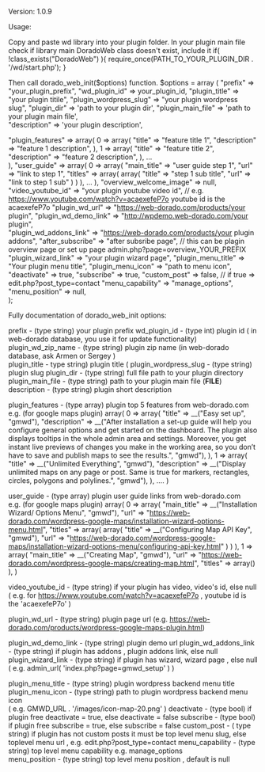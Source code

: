 Version: 1.0.9


Usage:

Copy and paste wd library into your plugin folder.
In your plugin main file check if library main DoradoWeb class doesn't exist, include it
	if( !class_exists("DoradoWeb") ){
		require_once(PATH_TO_YOUR_PLUGIN_DIR . '/wd/start.php');
	}

Then call dorado_web_init($options) function.
$options = array (
	"prefix" => "your_plugin_prefix",
	"wd_plugin_id" => your_plugin_id,
	"plugin_title" => "your plugin titile", 
	"plugin_wordpress_slug" => "your plugin wordpress slug", 
	"plugin_dir" => 'path to your plugin dir',
	"plugin_main_file" => 'path to your plugin main file',  
	"description" => 'your plugin description', 

   "plugin_features" => array(
		0 => array(
			"title" => "feature title 1",
			"description" => "feature 1 description",
		),
		1 => array(
			"title" => "feature title 2",
			"description" => "feature 2 description",
		),
		...          
   ),
   "user_guide" => array(
		0 => array(
			"main_title" => "user guide step 1",
			"url" => "link to step 1",
			"titles" => array(
				array(
					"title" => "step 1 sub title",
					"url" => "link to step 1 sub"
				) 
			)
		),
		...
   ),
   "overview_welcome_image" => null, 
   "video_youtube_id" => "your plugin youtube video id",  // e.g. https://www.youtube.com/watch?v=acaexefeP7o youtube id is the acaexefeP7o
   "plugin_wd_url" => "https://web-dorado.com/products/your plugin", 
   "plugin_wd_demo_link" => "http://wpdemo.web-dorado.com/your plugin", 	 
   "plugin_wd_addons_link" => "https://web-dorado.com/products/your plugin addons", 
   "after_subscribe" => "after subsribe page", // this can be plagin overview page or set up page admin.php?page=overview_YOUR_PREFIX
   "plugin_wizard_link" => "your plugin wizard page", 
   "plugin_menu_title" => "Your plugin menu title", 
   "plugin_menu_icon" => "path to menu icon", 
   "deactivate" => true, 
   "subscribe" => true, 
   "custom_post" => false,  // if true => edit.php?post_type=contact
   "menu_capability" => "manage_options",  
   "menu_position" => null,  
);

Fully documentation of dorado_web_init options:

prefix - (type string) your plugin prefix 
wd_plugin_id - (type int) plugin id ( in web-dorado database, you use it for update functionality) 
plugin_wd_zip_name - (type string) plugin zip name (in web-dorado database, ask Armen or Sergey )	
plugin_title - type string) plugin title (
plugin_wordpress_slug - (type string) plugin slug 
plugin_dir - (type string) full file path to your plugin directory 			 	 
plugin_main_file - (type string) path to your plugin main file (__FILE__) 
description - (type string) plugin short description 
		
plugin_features - (type array) plugin top 5 features from web-dorado.com 
e.g. (for google maps plugin)
array(
	0 => array(
		"title" => __("Easy set up", "gmwd"),
		"description" => __("After installation a set-up guide will help you configure general options and get started on the dashboard. The plugin also displays tooltips in the whole admin area and settings. Moreover, you get instant live previews of changes you make in the working area, so you don’t have to save and publish maps to see the results.", "gmwd"),
	),
	1 => array(
		"title" => __("Unlimited Everything", "gmwd"),
		"description" => __("Display unlimited maps on any page or post. Same is true for markers, rectangles, circles, polygons and polylines.", "gmwd"),
	),
	....
)

user_guide - (type array) plugin user guide links from 	web-dorado.com     
e.g. (for google maps plugin)
array(
	0 => array(
		"main_title" => __("Installation Wizard/ Options Menu", "gmwd"),
		"url" => "https://web-dorado.com/wordpress-google-maps/installation-wizard-options-menu.html",
		"titles" => array(
			array(
				"title" => __("Configuring Map API Key", "gmwd"),
				"url" => "https://web-dorado.com/wordpress-google-maps/installation-wizard-options-menu/configuring-api-key.html"
			) 
		)
	),
	1 => array(
		"main_title" => __("Creating Map", "gmwd"),
		"url" => "https://web-dorado.com/wordpress-google-maps/creating-map.html",
		"titles" => array()
	),
)

video_youtube_id - (type string) if your plugin has video, video's id, else  null 
( e.g. for https://www.youtube.com/watch?v=acaexefeP7o , youtube id is the 'acaexefeP7o' ) 

plugin_wd_url - (type string) plugin page url 
(e.g. https://web-dorado.com/products/wordpress-google-maps-plugin.html) 

plugin_wd_demo_link  - (type string) plugin demo url 
plugin_wd_addons_link -	(type string) if plugin has addons , plugin addons link, else  null
plugin_wizard_link 	- (type string) if plugin has wizard,  wizard page ,   else  null
( e.g.  admin_url( 'index.php?page=gmwd_setup' )  )

plugin_menu_title - (type string) plugin wordpress backend menu title  
plugin_menu_icon - (type string) path to plugin wordpress backend menu icon  
( e.g.  GMWD_URL . '/images/icon-map-20.png'  )
deactivate - (type bool) if plugin free deactivate = true, else deactivate = false
subscribe - (type bool)  if plugin free subscribe = true, else subscribe = false
custom_post - ( type string) if plugin has not custom posts it must be top level menu slug, else toplevel menu url , e.g.  edit.php?post_type=contact
menu_capability - (type string) top level menu capability e.g. manage_options	
menu_position - (type string) top level menu position , default is null
	    
	    
	   

